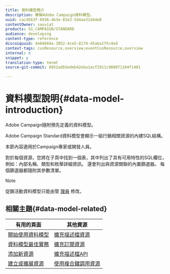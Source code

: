 ```yaml
---
title: 資料模型簡介
description: 瞭解Adobe Campaign資料模型。
uuid: cacd563f-6936-4b3e-83e3-5d4ae31d44e8
contentOwner: sauviat
products: SG_CAMPAIGN/STANDARD
audience: developing
content-type: reference
discoiquuid: 4e0468da-3052-4ce5-8174-45aba1f5c4ed
context-tags: cusResource,overview;eventCusResource,overview
internal: n
snippet: y
translation-type: tm+mt
source-git-commit: 8852adb5edeb42eba1acf2911c988071104f1401

---
```



# 資料模型說明{#data-model-introduction}

Adobe Campaign隨附預先定義的資料模型。

Adobe Campaign Standard資料模型會顯示一組行銷相關資源的內建SQL結構。

本節內容適用於Campaign專家或開發人員。

對於每個資源，您將在子頁中找到一個表，其中列出了具有可用特性的SQL欄位，例如：內部名稱、類型和枚舉詳細資訊。 還會列出與資源關聯的內置篩選器。 每個篩選器都隨附其參數清單。

>[!NOTE]
>促銷活動資料模型只能由管 [理員](../../administration/using/users-management.md#functional-administrators) 修改。

## 相關主題{#data-model-related}

| 有用的頁面 | 其他資源 |
|---|---|
| [開始使用資料模型](data-model-concepts.md) | [擴充描述檔資源](extending-the-profile-resource-with-a-new-field.md) |
| [資料模型最佳實務](data-model-best-practices.md) | [擴充訂閱資源](extending-the-subscriptions-to-an-application-resource.md) |
| [添加新資源](key-steps-to-add-a-resource.md) | [擴充描述檔API](about-extending-the-api.md) |
| [建立或擴展資源](creating-or-extending-the-resource.md) | [使用複合鍵調用資源](uc-calling-resource-id-key.md) |
